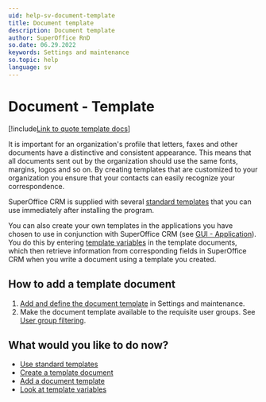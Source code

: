 ```yaml
---
uid: help-sv-document-template
title: Document template
description: Document template
author: SuperOffice RnD
so.date: 06.29.2022
keywords: Settings and maintenance
so.topic: help
language: sv
---
```


# Document - Template

[!include[Link to quote template docs](includes/learn-quote-templates.md)]

It is important for an organization's profile that letters, faxes and other documents have a distinctive and consistent appearance. This means that all documents sent out by the organization should use the same fonts, margins, logos and so on. By creating templates that are customized to your organization you ensure that your contacts can easily recognize your correspondence.

SuperOffice CRM is supplied with several [standard templates][2] that you can use immediately after installing the program.

You can also create your own templates in the applications you have chosen to use in conjunction with SuperOffice CRM (see [GUI - Application][3]). You do this by entering [template variables][1] in the template documents, which then retrieve information from corresponding fields in SuperOffice CRM when you write a document using a template you created.

## How to add a template document

1. [Add and define the document template][6] in Settings and maintenance.
1. Make the document template available to the requisite user groups. See [User group filtering][5].

## What would you like to do now?

* [Use standard templates][2]
* [Create a template document][4]
* [Add a document template][6]
* [Look at template variables][1]

<!-- Referenced links -->
[1]: ../../../document/learn/template-variables.md
[2]: using-standard-templates.md
[3]: application.md
[4]: creating-template-document.md
[5]: organize/user-group-filtering.md
[6]: add-template.md

<!-- Referenced images -->

